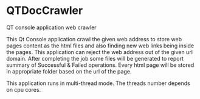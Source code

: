 # QTDocCrawler
QT console application web crawler

This Qt Console application crawl the given web address to store web pages content as the html files and also 
finding new web links being inside the pages. This application can reject the web address out of the given url domain.
After completing the job some files will be generated to report summary of Successful & Failed operations.
Every html page will be stored in appropriate folder based on the url of the page.

This application runs in multi-thread mode. The threads number depends on cpu cores. 
